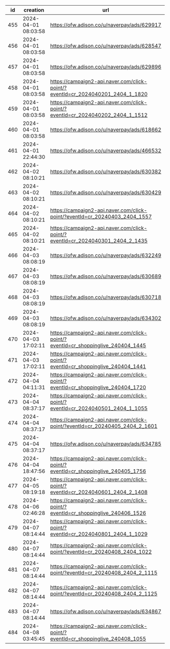 | id  | creation            | url                                                                              | visit |
| --- | ------------------- | -------------------------------------------------------------------------------- | ----- |
| 455 | 2024-04-01 08:03:58 | https://ofw.adison.co/u/naverpay/ads/629917                                      |       |
| 456 | 2024-04-01 08:03:58 | https://ofw.adison.co/u/naverpay/ads/628547                                      |       |
| 457 | 2024-04-01 08:03:58 | https://ofw.adison.co/u/naverpay/ads/629896                                      |       |
| 458 | 2024-04-01 08:03:58 | https://campaign2-api.naver.com/click-point/?eventId=cr_2024040201_2404_1_1820   |       |
| 459 | 2024-04-01 08:03:58 | https://campaign2-api.naver.com/click-point/?eventId=cr_2024040202_2404_1_1512   |       |
| 460 | 2024-04-01 08:03:58 | https://ofw.adison.co/u/naverpay/ads/618662                                      |       |
| 461 | 2024-04-01 22:44:30 | https://ofw.adison.co/u/naverpay/ads/466532                                      |       |
| 462 | 2024-04-02 08:10:21 | https://ofw.adison.co/u/naverpay/ads/630382                                      |       |
| 463 | 2024-04-02 08:10:21 | https://ofw.adison.co/u/naverpay/ads/630429                                      |       |
| 464 | 2024-04-02 08:10:21 | https://campaign2-api.naver.com/click-point/?eventId=cr_20240403_2404_1557       |       |
| 465 | 2024-04-02 08:10:21 | https://campaign2-api.naver.com/click-point/?eventId=cr_2024040301_2404_2_1435   |       |
| 466 | 2024-04-03 08:08:19 | https://ofw.adison.co/u/naverpay/ads/632249                                      |       |
| 467 | 2024-04-03 08:08:19 | https://ofw.adison.co/u/naverpay/ads/630689                                      |       |
| 468 | 2024-04-03 08:08:19 | https://ofw.adison.co/u/naverpay/ads/630718                                      |       |
| 469 | 2024-04-03 08:08:19 | https://ofw.adison.co/u/naverpay/ads/634302                                      |       |
| 470 | 2024-04-03 17:02:11 | https://campaign2-api.naver.com/click-point/?eventId=cr_shoppinglive_240404_1445 |       |
| 471 | 2024-04-03 17:02:11 | https://campaign2-api.naver.com/click-point/?eventId=cr_shoppinglive_240404_1441 |       |
| 472 | 2024-04-04 04:11:31 | https://campaign2-api.naver.com/click-point/?eventId=cr_shoppinglive_240404_1720 |       |
| 473 | 2024-04-04 08:37:17 | https://campaign2-api.naver.com/click-point/?eventId=cr_2024040501_2404_1_1055   |       |
| 474 | 2024-04-04 08:37:17 | https://campaign2-api.naver.com/click-point/?eventId=cr_20240405_2404_2_1601     |       |
| 475 | 2024-04-04 08:37:17 | https://ofw.adison.co/u/naverpay/ads/634785                                      |       |
| 476 | 2024-04-04 18:47:56 | https://campaign2-api.naver.com/click-point/?eventId=cr_shoppinglive_240405_1756 |       |
| 477 | 2024-04-05 08:19:18 | https://campaign2-api.naver.com/click-point/?eventId=cr_2024040601_2404_2_1408   |       |
| 478 | 2024-04-06 02:46:28 | https://campaign2-api.naver.com/click-point/?eventId=cr_shoppinglive_240406_1526 |       |
| 479 | 2024-04-07 08:14:44 | https://campaign2-api.naver.com/click-point/?eventId=cr_2024040801_2404_1_1029   |       |
| 480 | 2024-04-07 08:14:44 | https://campaign2-api.naver.com/click-point/?eventId=cr_20240408_2404_1022       |       |
| 481 | 2024-04-07 08:14:44 | https://campaign2-api.naver.com/click-point/?eventId=cr_20240408_2404_2_1115     |       |
| 482 | 2024-04-07 08:14:44 | https://campaign2-api.naver.com/click-point/?eventId=cr_20240408_2404_2_1125     |       |
| 483 | 2024-04-07 08:14:44 | https://ofw.adison.co/u/naverpay/ads/634867                                      |       |
| 484 | 2024-04-08 03:45:45 | https://campaign2-api.naver.com/click-point/?eventId=cr_shoppinglive_240408_1055 |       |
